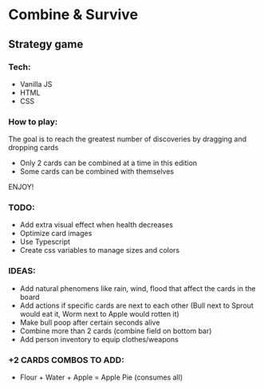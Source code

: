 # Combine & Survive
## Strategy game

### Tech:
* Vanilla JS
* HTML
* CSS

### How to play:
The goal is to reach the greatest number of discoveries by dragging and dropping cards
- Only 2 cards can be combined at a time in this edition
- Some cards can be combined with themselves

ENJOY!

### TODO:
* Add extra visual effect when health decreases
* Optimize card images
* Use Typescript
* Create css variables to manage sizes and colors

### IDEAS:
* Add natural phenomens like rain, wind, flood that affect the cards in the board
* Add actions if specific cards are next to each other (Bull next to Sprout would eat it, Worm next to Apple would rotten it)
* Make bull poop after certain seconds alive
* Combine more than 2 cards (combine field on bottom bar)
* Add person inventory to equip clothes/weapons

### +2 CARDS COMBOS TO ADD:
* Flour + Water + Apple = Apple Pie (consumes all)
